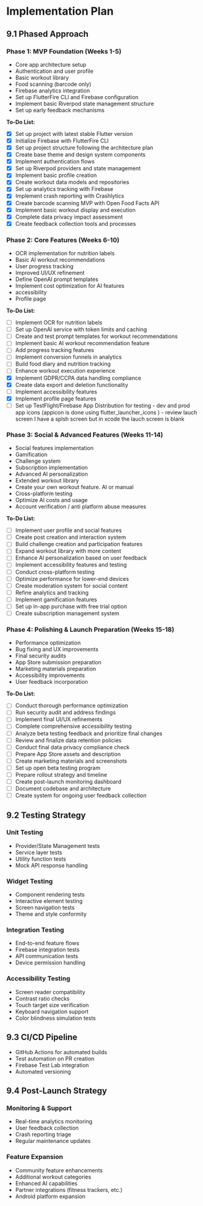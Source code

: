 # Implementation Plan

## 9.1 Phased Approach

### Phase 1: MVP Foundation (Weeks 1-5)
- Core app architecture setup
- Authentication and user profile
- Basic workout library
- Food scanning (barcode only)
- Firebase analytics integration
- Set up FlutterFire CLI and Firebase configuration
- Implement basic Riverpod state management structure
- Set up early feedback mechanisms

**To-Do List:**
- [x] Set up project with latest stable Flutter version
- [x] Initialize Firebase with FlutterFire CLI
- [x] Set up project structure following the architecture plan
- [x] Create base theme and design system components
- [x] Implement authentication flows
- [x] Set up Riverpod providers and state management
- [x] Implement basic profile creation
- [x] Create workout data models and repositories
- [x] Set up analytics tracking with Firebase
- [x] Implement crash reporting with Crashlytics
- [x] Create barcode scanning MVP with Open Food Facts API
- [x] Implement basic workout display and execution
- [x] Complete data privacy impact assessment
- [x] Create feedback collection tools and processes

### Phase 2: Core Features (Weeks 6-10)
- OCR implementation for nutrition labels
- Basic AI workout recommendations
- User progress tracking
- Improved UI/UX refinement
- Define OpenAI prompt templates
- Implement cost optimization for AI features
- accessibility
- Profile page

**To-Do List:**
- [ ] Implement OCR for nutrition labels
- [ ] Set up OpenAI service with token limits and caching
- [ ] Create and test prompt templates for workout recommendations
- [ ] Implement basic AI workout recommendation feature
- [ ] Add progress tracking features
- [ ] Implement conversion funnels in analytics
- [ ] Build food diary and nutrition tracking
- [ ] Enhance workout execution experience
- [x] Implement GDPR/CCPA data handling compliance
- [x] Create data export and deletion functionality
- [ ] Implement accessibility features
- [x] Implement profile page features
- [ ] Set up TestFlight/Firebase App Distribution for testing
      - dev and prod app icons (appicon is done using flutter_launcher_icons )
      - review lauch screen I have a splsh screen but in xcode the lauch screen is blank

### Phase 3: Social & Advanced Features (Weeks 11-14)
- Social features implementation
- Gamification
- Challenge system
- Subscription implementation
- Advanced AI personalization
- Extended workout library
- Create your own workout feature. AI or manual
- Cross-platform testing
- Optimize AI costs and usage
- Account verification / anti platform abuse measures


**To-Do List:**
- [ ] Implement user profile and social features
- [ ] Create post creation and interaction system
- [ ] Build challenge creation and participation features
- [ ] Expand workout library with more content
- [ ] Enhance AI personalization based on user feedback
- [ ] Implement accessibility features and testing
- [ ] Conduct cross-platform testing
- [ ] Optimize performance for lower-end devices
- [ ] Create moderation system for social content
- [ ] Refine analytics and tracking
- [ ] Implement gamification features
- [ ] Set up in-app purchase with free trial option
- [ ] Create subscription management system

### Phase 4: Polishing & Launch Preparation (Weeks 15-18)
- Performance optimization
- Bug fixing and UX improvements
- Final security audits
- App Store submission preparation
- Marketing materials preparation
- Accessibility improvements
- User feedback incorporation

**To-Do List:**
- [ ] Conduct thorough performance optimization
- [ ] Run security audit and address findings
- [ ] Implement final UI/UX refinements
- [ ] Complete comprehensive accessibility testing
- [ ] Analyze beta testing feedback and prioritize final changes
- [ ] Review and finalize data retention policies
- [ ] Conduct final data privacy compliance check
- [ ] Prepare App Store assets and description
- [ ] Create marketing materials and screenshots
- [ ] Set up open beta testing program
- [ ] Prepare rollout strategy and timeline
- [ ] Create post-launch monitoring dashboard
- [ ] Document codebase and architecture
- [ ] Create system for ongoing user feedback collection

## 9.2 Testing Strategy

### Unit Testing
- Provider/State Management tests
- Service layer tests
- Utility function tests
- Mock API response handling

### Widget Testing
- Component rendering tests
- Interactive element testing
- Screen navigation tests
- Theme and style conformity

### Integration Testing
- End-to-end feature flows
- Firebase integration tests
- API communication tests
- Device permission handling

### Accessibility Testing
- Screen reader compatibility
- Contrast ratio checks
- Touch target size verification
- Keyboard navigation support
- Color blindness simulation tests

## 9.3 CI/CD Pipeline
- GitHub Actions for automated builds
- Test automation on PR creation
- Firebase Test Lab integration
- Automated versioning

## 9.4 Post-Launch Strategy

### Monitoring & Support
- Real-time analytics monitoring
- User feedback collection
- Crash reporting triage
- Regular maintenance updates

### Feature Expansion
- Community feature enhancements
- Additional workout categories
- Enhanced AI capabilities
- Partner integrations (fitness trackers, etc.)
- Android platform expansion
